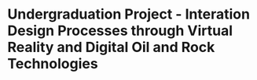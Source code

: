 # Undergraduation Project - Interation Design Processes through Virtual Reality and Digital Oil and Rock Technologies
